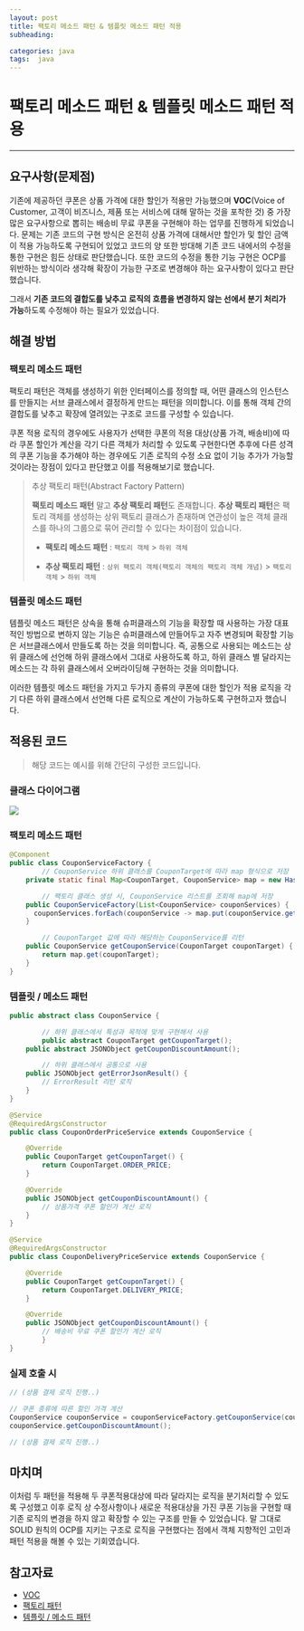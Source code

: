 ```yaml
---
layout: post
title: 팩토리 메소드 패턴 & 템플릿 메소드 패턴 적용
subheading:

categories: java
tags:  java
---
```


# 팩토리 메소드 패턴 & 템플릿 메소드 패턴 적용

---

## 요구사항(문제점)
기존에 제공하던 쿠폰은 상품 가격에 대한 할인가 적용만 가능했으며 **VOC**(Voice of Customer, 고객이 비즈니스, 제품 또는 
서비스에 대해 말하는 것을 포착한 것) 중 가장 많은 요구사항으로 뽑히는 배송비 무료 쿠폰을 구현해야 하는 업무를 진행하게 되었습니다. 
문제는 기존 코드의 구현 방식은 온전히 상품 가격에 대해서만 할인가 및 할인 금액이 적용 가능하도록 구현되어 있었고 코드의 양 또한 
방대해 기존 코드 내에서의 수정을 통한 구현은 힘든 상태로 판단했습니다. 또한 코드의 수정을 통한 기능 구현은 OCP를 위반하는 방식이라
생각해 확장이 가능한 구조로 변경해야 하는 요구사항이 있다고 판단했습니다.

그래서 **기존 코드의 결합도를 낮추고** **로직의 흐름을 변경하지 않는 선에서 분기 처리가 가능**하도록 수정해야 하는 필요가 
있었습니다.

## 해결 방법
### 팩토리 메소드 패턴

팩토리 패턴은 객체를 생성하기 위한 인터페이스를 정의할 때, 어떤 클래스의 인스턴스를 만들지는 서브 클래스에서 결정하게 만드는 패턴을 
의미합니다. 
이를 통해 객체 간의 결합도를 낮추고 확장에 열려있는 구조로 코드를 구성할 수 있습니다.

쿠폰 적용 로직의 경우에도 사용자가 선택한 쿠폰의 적용 대상(상품 가격, 배송비)에 따라 쿠폰 할인가 계산을 각기 다른 객체가 처리할 수
있도록 구현한다면 추후에 다른 성격의 쿠폰 기능을 추가해야 하는 경우에도 기존 로직의 수정 소요 없이 기능 추가가 가능할 것이라는 
장점이 있다고 판단했고 이를 적용해보기로 했습니다.

> 추상 팩토리 패턴(Abstract Factory Pattern)
> 
> **팩토리 메소드 패턴** 말고 **추상 팩토리 패턴**도 존재합니다. **추상 팩토리 패턴**은 팩토리 객체를 생성하는 상위 팩토리 
> 클래스가 존재하며 연관성이 높은 객체 클래스를 하나의 그룹으로 묶어 관리할 수 있다는 차이점이 있습니다.
> 
> - **팩토리 메소드 패턴** : `팩토리 객체` > `하위 객체`
> 
> - **추상 팩토리 패턴**  : `상위 팩토리 객체(팩토리 객체의 팩토리 객체 개념)` > `팩토리 객체` > `하위 객체`

### 템플릿 메소드 패턴

템플릿 메소드 패턴은 상속을 통해 슈퍼클래스의 기능을 확장할 때 사용하는 가장 대표적인 방법으로 변하지 않는 기능은 슈퍼클래스에 
만들어두고 자주 변경되며 확장할 기능은 서브클래스에서 만들도록 하는 것을 의미합니다. 즉, 공통으로 사용되는 메소드는 상위 클래스에 
선언해 하위 클래스에서 그대로 사용하도록 하고, 하위 클래스 별 달라지는 메소드는 각 하위 클래스에서 오버라이딩해 구현하는 것을 
의미합니다.

이러한 템플릿 메소드 패턴을 가지고 두가지 종류의 쿠폰에 대한 할인가 적용 로직을 각기 다른 하위 클래스에서 선언해 다른 로직으로 
계산이 가능하도록 구현하고자 했습니다.

## 적용된 코드

> 해당 코드는 예시를 위해 간단히 구성한 코드입니다.

### 클래스 다이어그램
![](https://plantuml-server.kkeisuke.dev/svg/nP9BRi8m48RN-1Ip3AAS08Iee2mG45Hw0UECaAl44uqdgAZYxXq8poXTLjrO6lj_VBOyZc9PgY8tHgW48TYI21MGUKOdde8nnkKsHfXGLLBO8E-zmvbrGdo0RmFGXwKjX_NnX-KToikpU0I5BGUgxBM690iVPTXmkCSnTblSe4LF6yaZmYMW7jH-RBs6ydSwrzoByHPRpycv-zG-twIhTFkfptBNJ7tKeY2lnMdzJVl6J3oF5DunLlbPrk19EKDUio9ToV1BC6H_pzi0cMBkzyY7_s8PQv5-nny0.svg)
### 팩토리 메소드 패턴
```java
@Component
public class CouponServiceFactory {
		// CouponService 하위 클래스를 CouponTarget에 따라 map 형식으로 저장
    private static final Map<CouponTarget, CouponService> map = new HashedMap();

		// 팩토리 클래스 생성 시, CouponService 리스트를 조회해 map에 저장
    public CouponServiceFactory(List<CouponService> couponServices) {
      couponServices.forEach(couponService -> map.put(couponService.getCouponTarget(), couponService));
    }

		// CouponTarget 값에 따라 해당하는 CouponService를 리턴
    public CouponService getCouponService(CouponTarget couponTarget) {
        return map.get(couponTarget);
    }
}
```

### 템플릿 / 메소드 패턴
```java
public abstract class CouponService {

		// 하위 클래스에서 특성과 목적에 맞게 구현해서 사용
		public abstract CouponTarget getCouponTarget();
    public abstract JSONObject getCouponDiscountAmount();

		// 하위 클래스에서 공통으로 사용
    public JSONObject getErrorJsonResult() {
        // ErrorResult 리턴 로직
    }
}
```

```java
@Service
@RequiredArgsConstructor
public class CouponOrderPriceService extends CouponService {

    @Override
    public CouponTarget getCouponTarget() {
        return CouponTarget.ORDER_PRICE;
    }

    @Override
    public JSONObject getCouponDiscountAmount() {
        // 상품가격 쿠폰 할인가 계산 로직
    }
}
```

```java
@Service
@RequiredArgsConstructor
public class CouponDeliveryPriceService extends CouponService {

    @Override
    public CouponTarget getCouponTarget() {
        return CouponTarget.DELIVERY_PRICE;
    }

    @Override
    public JSONObject getCouponDiscountAmount() {
        // 배송비 무료 쿠폰 할인가 계산 로직
		}
}
```

### 실제 호출 시

```java
// (상품 결제 로직 진행..)

// 쿠폰 종류에 따른 할인 가격 계산
CouponService couponService = couponServiceFactory.getCouponService(couponTarget);
couponService.getCouponDiscountAmount();

// (상품 결제 로직 진행..)
```

## 마치며
이처럼 두 패턴을 적용해 두 쿠폰적용대상에 따라 달라지는 로직을 분기처리할 수 있도록 구성했고 이후 로직 상 수정사항이나 새로운 
적용대상을 가진 쿠폰 기능을 구현할 때 기존 로직의 변경을 하지 않고 확장할 수 있는 구조를 만들 수 있었습니다. 말 그대로 SOLID 
원칙의 OCP를 지키는 구조로 로직을 구현했다는 점에서 객체 지향적인 고민과 패턴 적용을 해볼 수 있는 기회였습니다.

## 참고자료

- [VOC](https://www.qualtrics.com/kr/experience-management/customer/what-is-voice-of-customer/)
- [팩토리 패턴](https://velog.io/@ellyheetov/Factory-Pattern)
- [템플릿 / 메소드 패턴](https://steady-coding.tistory.com/384)
